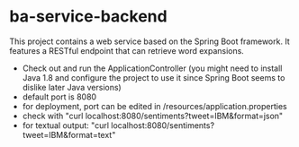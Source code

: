 # ba-service-backend

This project contains a web service based on the Spring Boot framework.
It features a RESTful endpoint that can retrieve word expansions.

- Check out and run the ApplicationController (you might need to install Java 1.8 and configure the project to use it since Spring Boot seems to dislike later Java versions)
- default port is 8080
- for deployment, port can be edited in /resources/application.properties
- check with "curl localhost:8080/sentiments?tweet=IBM&format=json"
- for textual output: "curl localhost:8080/sentiments?tweet=IBM&format=text"
